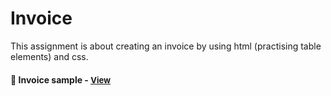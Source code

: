 
# Invoice 

This assignment is about creating an invoice by using html (practising table elements) and css.

<h4>🔹 Invoice sample - <a href="https://simonakom.github.io/invoice/invoice.html" style="font-size:small;">View</a><h4>
